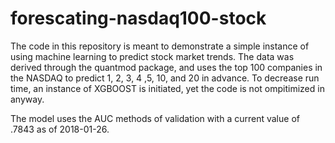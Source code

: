 # forescating-nasdaq100-stock

The code in this repository is meant to demonstrate a simple instance of using machine learning to predict stock market trends. The data was derived through the quantmod package, and uses the top 100 companies in the NASDAQ to predict 1, 2, 3, 4 ,5, 10, and 20 in advance. To decrease run time, an instance of XGBOOST is initiated, yet the code is not 
ompitimized in anyway.

The model uses the AUC methods of validation with a current value of .7843 as of 2018-01-26.
